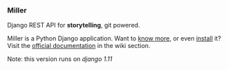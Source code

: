 ### Miller

Django REST API for **storytelling**, git powered.

Miller is a Python Django application. Want to [know more](https://github.com/resume-unilu/miller/wiki), or even [install](https://github.com/resume-unilu/miller/wiki) it? Visit the [official documentation](https://github.com/resume-unilu/miller/wiki) in the wiki section.

Note: this version runs on *django 1.11*
